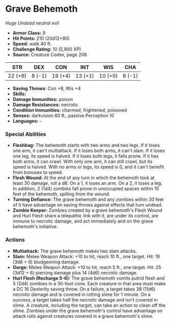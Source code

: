 # Grave Behemoth

*Huge* *Undead* *neutral evil*

- **Armor Class:** 9
- **Hit Points:** 210 (20d12+80)
- **Speed:** walk 40 ft.
- **Challenge Rating:** 10 (5,900 XP)
- **Source:** Creature Codex, page 208

| STR | DEX | CON | INT | WIS | CHA |
| --- | --- | --- | --- | --- | --- |
| 22 (+6) | 8 (-1) | 19 (+4) | 13 (+1) | 10 (+0) | 8 (-1) |

- **Saving Throws**: Con +8, Wis +4
- **Skills:** 
- **Damage Immunities:** poison
- **Damage Resistances:** necrotic
- **Condition Immunities:** charmed, frightened, poisoned
- **Senses:** darkvision 60 ft., passive Perception 10
- **Languages:** -

### Special Abilities

- **Fleshbag:** The behemoth starts with two arms and two legs. If it loses one arm, it can't multiattack. If it loses both arms, it can't slam. If it loses one leg, its speed is halved. If it loses both legs, it falls prone. If it has both arms, it can crawl. With only one arm, it can still crawl, but its speed is halved. With no arms or legs, its speed is 0, and it can't benefit from bonuses to speed.
- **Flesh Wound:** At the end of any turn in which the behemoth took at least 30 damage, roll a d8. On a 1, it loses an arm. On a 2, it loses a leg. In addition, 2 (1d4) zombies fall prone in unoccupied spaces within 10 feet of the behemoth, spilling from the wound.
- **Turning Defiance:** The grave behemoth and any zombies within 30 feet of it have advantage on saving throws against effects that turn undead.
- **Zombie Keeper:** Zombies created by a grave behemoth's Flesh Wound and Hurl Flesh share a telepathic link with it, are under its control, are immune to necrotic damage, and act immediately and on the grave behemoth's initiative.

### Actions

- **Multiattack:** The grave behemoth makes two slam attacks.
- **Slam:** Melee Weapon Attack: +10 to hit, reach 10 ft., one target. Hit: 19 (3d8 + 6) bludgeoning damage.
- **Gorge:** Melee Weapon Attack: +10 to hit, reach 5 ft., one target. Hit: 25 (3d12 + 6) piercing damage plus 14 (4d6) necrotic damage.
- **Hurl Flesh (Recharge 5-6):** The grave behemoth vomits putrid flesh and 5 (2d4) zombies in a 30-foot cone. Each creature in that area must make a DC 16 Dexterity saving throw. On a failure, a target takes 38 (11d6) necrotic damage and is covered in rotting slime for 1 minute. On a success, a target takes half the necrotic damage and isn't covered in slime. A creature, including the target, can take an action to clean off the slime. Zombies under the grave behemoth's control have advantage on attack rolls against creatures covered in a grave behemoth's slime.


